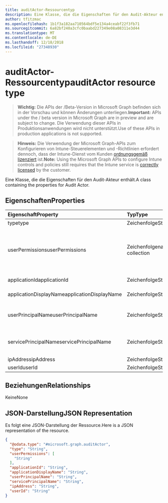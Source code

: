 ```yaml
---
title: auditActor-Ressourcentyp
description: Eine Klasse, die die Eigenschaften für den Audit-Akteur enthält.
author: tfitzmac
ms.openlocfilehash: 1b1f3a182aa710564bdf5e134a4ceabf22f3fb71
ms.sourcegitcommit: 6a82bf240a3cfc0baabd227349e08a08311e3d44
ms.translationtype: MT
ms.contentlocale: de-DE
ms.lasthandoff: 12/18/2018
ms.locfileid: "27348930"
---
```

# <a name="auditactor-resource-type"></a><span data-ttu-id="aa9d0-103">auditActor-Ressourcentyp</span><span class="sxs-lookup"><span data-stu-id="aa9d0-103">auditActor resource type</span></span>

> <span data-ttu-id="aa9d0-104">**Wichtig:** Die APIs der /Beta-Version in Microsoft Graph befinden sich in der Vorschau und können Änderungen unterliegen.</span><span class="sxs-lookup"><span data-stu-id="aa9d0-104">**Important:** APIs under the / beta version in Microsoft Graph are in preview and are subject to change.</span></span> <span data-ttu-id="aa9d0-105">Die Verwendung dieser APIs in Produktionsanwendungen wird nicht unterstützt.</span><span class="sxs-lookup"><span data-stu-id="aa9d0-105">Use of these APIs in production applications is not supported.</span></span>

> <span data-ttu-id="aa9d0-106">**Hinweis:** Die Verwendung der Microsoft Graph-APIs zum Konfigurieren von Intune-Steuerelementen und -Richtlinien erfordert dennoch, dass der Intune-Dienst vom Kunden [ordnungsgemäß lizenziert](https://go.microsoft.com/fwlink/?linkid=839381) ist.</span><span class="sxs-lookup"><span data-stu-id="aa9d0-106">**Note:** Using the Microsoft Graph APIs to configure Intune controls and policies still requires that the Intune service is [correctly licensed](https://go.microsoft.com/fwlink/?linkid=839381) by the customer.</span></span>

<span data-ttu-id="aa9d0-107">Eine Klasse, die die Eigenschaften für den Audit-Akteur enthält.</span><span class="sxs-lookup"><span data-stu-id="aa9d0-107">A class containing the properties for Audit Actor.</span></span>
## <a name="properties"></a><span data-ttu-id="aa9d0-108">Eigenschaften</span><span class="sxs-lookup"><span data-stu-id="aa9d0-108">Properties</span></span>
|<span data-ttu-id="aa9d0-109">Eigenschaft</span><span class="sxs-lookup"><span data-stu-id="aa9d0-109">Property</span></span>|<span data-ttu-id="aa9d0-110">Typ</span><span class="sxs-lookup"><span data-stu-id="aa9d0-110">Type</span></span>|<span data-ttu-id="aa9d0-111">Beschreibung</span><span class="sxs-lookup"><span data-stu-id="aa9d0-111">Description</span></span>|
|:---|:---|:---|
|<span data-ttu-id="aa9d0-112">type</span><span class="sxs-lookup"><span data-stu-id="aa9d0-112">type</span></span>|<span data-ttu-id="aa9d0-113">Zeichenfolge</span><span class="sxs-lookup"><span data-stu-id="aa9d0-113">String</span></span>|<span data-ttu-id="aa9d0-114">Akteurtyp</span><span class="sxs-lookup"><span data-stu-id="aa9d0-114">Actor Type.</span></span>|
|<span data-ttu-id="aa9d0-115">userPermissions</span><span class="sxs-lookup"><span data-stu-id="aa9d0-115">userPermissions</span></span>|<span data-ttu-id="aa9d0-116">Zeichenfolgenauflistung</span><span class="sxs-lookup"><span data-stu-id="aa9d0-116">String collection</span></span>|<span data-ttu-id="aa9d0-117">Liste der Benutzerberechtigungen, nachdem die Überwachung ausgeführt wurde.</span><span class="sxs-lookup"><span data-stu-id="aa9d0-117">List of user permissions when the audit was performed.</span></span>|
|<span data-ttu-id="aa9d0-118">applicationId</span><span class="sxs-lookup"><span data-stu-id="aa9d0-118">applicationId</span></span>|<span data-ttu-id="aa9d0-119">Zeichenfolge</span><span class="sxs-lookup"><span data-stu-id="aa9d0-119">String</span></span>|<span data-ttu-id="aa9d0-120">AAD-Anwendungs-ID</span><span class="sxs-lookup"><span data-stu-id="aa9d0-120">AAD Application Id.</span></span>|
|<span data-ttu-id="aa9d0-121">applicationDisplayName</span><span class="sxs-lookup"><span data-stu-id="aa9d0-121">applicationDisplayName</span></span>|<span data-ttu-id="aa9d0-122">Zeichenfolge</span><span class="sxs-lookup"><span data-stu-id="aa9d0-122">String</span></span>|<span data-ttu-id="aa9d0-123">Anwendungsname</span><span class="sxs-lookup"><span data-stu-id="aa9d0-123">Name of the Application.</span></span>|
|<span data-ttu-id="aa9d0-124">userPrincipalName</span><span class="sxs-lookup"><span data-stu-id="aa9d0-124">userPrincipalName</span></span>|<span data-ttu-id="aa9d0-125">Zeichenfolge</span><span class="sxs-lookup"><span data-stu-id="aa9d0-125">String</span></span>|<span data-ttu-id="aa9d0-126">Benutzerprinzipalname (User Principal Name, UPN)</span><span class="sxs-lookup"><span data-stu-id="aa9d0-126">User Principal Name (UPN).</span></span>|
|<span data-ttu-id="aa9d0-127">servicePrincipalName</span><span class="sxs-lookup"><span data-stu-id="aa9d0-127">servicePrincipalName</span></span>|<span data-ttu-id="aa9d0-128">Zeichenfolge</span><span class="sxs-lookup"><span data-stu-id="aa9d0-128">String</span></span>|<span data-ttu-id="aa9d0-129">Dienstprinzipalnamen (Service Principal Name, SPN)</span><span class="sxs-lookup"><span data-stu-id="aa9d0-129">Service Principal Name (SPN).</span></span>|
|<span data-ttu-id="aa9d0-130">ipAddress</span><span class="sxs-lookup"><span data-stu-id="aa9d0-130">ipAddress</span></span>|<span data-ttu-id="aa9d0-131">Zeichenfolge</span><span class="sxs-lookup"><span data-stu-id="aa9d0-131">String</span></span>|<span data-ttu-id="aa9d0-132">IP-Adresse</span><span class="sxs-lookup"><span data-stu-id="aa9d0-132">IPAddress.</span></span>|
|<span data-ttu-id="aa9d0-133">userId</span><span class="sxs-lookup"><span data-stu-id="aa9d0-133">userId</span></span>|<span data-ttu-id="aa9d0-134">Zeichenfolge</span><span class="sxs-lookup"><span data-stu-id="aa9d0-134">String</span></span>|<span data-ttu-id="aa9d0-135">Benutzer-ID</span><span class="sxs-lookup"><span data-stu-id="aa9d0-135">User Id.</span></span>|

## <a name="relationships"></a><span data-ttu-id="aa9d0-136">Beziehungen</span><span class="sxs-lookup"><span data-stu-id="aa9d0-136">Relationships</span></span>
<span data-ttu-id="aa9d0-137">Keine</span><span class="sxs-lookup"><span data-stu-id="aa9d0-137">None</span></span>
## <a name="json-representation"></a><span data-ttu-id="aa9d0-138">JSON-Darstellung</span><span class="sxs-lookup"><span data-stu-id="aa9d0-138">JSON Representation</span></span>
<span data-ttu-id="aa9d0-139">Es folgt eine JSON-Darstellung der Ressource.</span><span class="sxs-lookup"><span data-stu-id="aa9d0-139">Here is a JSON representation of the resource.</span></span>
<!-- {
  "blockType": "resource",
  "@odata.type": "microsoft.graph.auditActor"
}
-->
``` json
{
  "@odata.type": "#microsoft.graph.auditActor",
  "type": "String",
  "userPermissions": [
    "String"
  ],
  "applicationId": "String",
  "applicationDisplayName": "String",
  "userPrincipalName": "String",
  "servicePrincipalName": "String",
  "ipAddress": "String",
  "userId": "String"
}
```





